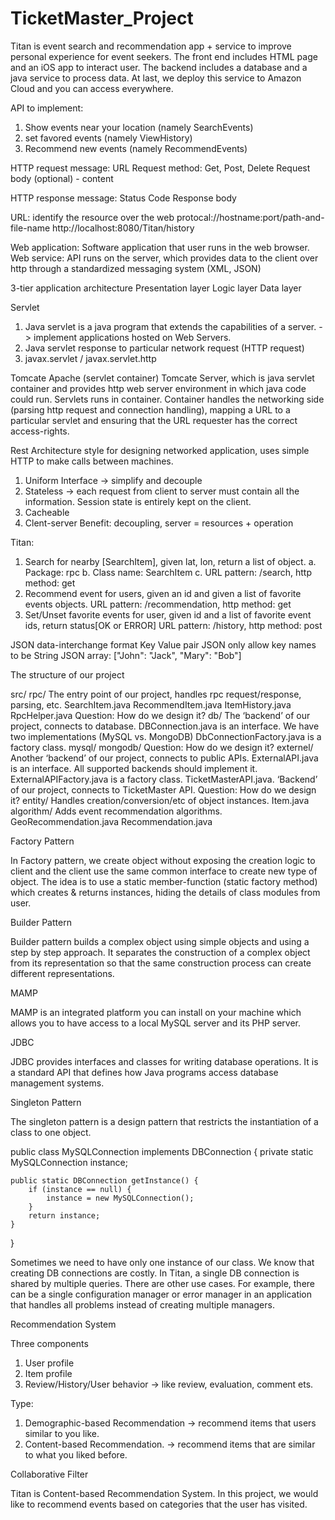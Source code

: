 # TicketMaster_Project
Titan is event search and recommendation app + service to improve personal experience for event seekers.
The front end includes HTML page and an iOS app to interact user. 
The backend includes a database and a java service to process data.
At last, we deploy this service to Amazon Cloud and you can access everywhere.

API to implement:
1. Show events near your location (namely SearchEvents)
2. set favored events (namely ViewHistory)
3. Recommend new events (namely RecommendEvents)

HTTP request message:
URL
Request method: Get, Post, Delete
Request body (optional) - content

HTTP response message:
Status Code
Response body

URL: identify the resource over the web
protocal://hostname:port/path-and-file-name
http://localhost:8080/Titan/history

Web application:
Software application that user runs in the web browser.
Web service:
API runs on the server, which provides data to the client over http through a standardized messaging system (XML, JSON)

3-tier application architecture
Presentation layer
Logic layer
Data layer

Servlet
1. Java servlet is a java program that extends the capabilities of a server. -> implement applications hosted on Web 	Servers.
2. Java servlet response to particular network request (HTTP request)
3. javax.servlet / javax.servlet.http

Tomcate Apache (servlet container)
Tomcate Server, which is java servlet container and provides http web server environment in which java code could run. 
Servlets runs in container.
Container handles the networking side (parsing http request and connection handling), mapping a URL to a particular servlet and ensuring that the URL requester has the correct access-rights.



Rest Architecture style for designing networked application, uses simple HTTP to make calls between machines.
1. Uniform Interface -> simplify and decouple
2. Stateless -> each request from client to server must contain all the information. Session state is entirely kept on 	  the client.
3. Cacheable
4. Clent-server
Benefit: decoupling, server = resources + operation

Titan:
1. Search for nearby [SearchItem], given lat, lon, return a list of object.
	a. Package: rpc
	b. Class name: SearchItem
	c. URL pattern: /search, http method: get
2. Recommend event for users, given an id and given a list of favorite events objects.
	URL pattern: /recommendation, http method: get
3. Set/Unset favorite events for user, given id and a list of favorite event ids, return status[OK or ERROR]
	URL pattern: /history, http method: post

JSON
data-interchange format
Key Value pair
JSON only allow key names to be String
JSON array: ["John": "Jack", "Mary": "Bob"]


The structure of our project

src/
rpc/
The entry point of our project, handles rpc request/response, parsing, etc.
SearchItem.java
RecommendItem.java
ItemHistory.java
RpcHelper.java
Question: How do we design it?
db/
The ‘backend’ of our project, connects to database.
DBConnection.java is an interface. We have two implementations (MySQL vs. MongoDB)
DbConnectionFactory.java is a factory class.
mysql/
mongodb/
Question: How do we design it?
externel/ 
Another ‘backend’ of our project, connects to public APIs.
ExternalAPI.java is an interface. All supported backends should implement it.
ExternalAPIFactory.java is a factory class.
TicketMasterAPI.java. ‘Backend’ of our project, connects to TicketMaster API.
Question: How do we design it?
entity/ 
Handles creation/conversion/etc of object instances. 
Item.java
algorithm/ 
Adds event recommendation algorithms.
GeoRecommendation.java
Recommendation.java

Factory Pattern

In Factory pattern, we create object without exposing the creation logic to client and the client use the same common interface to create new type of object.
The idea is to use a static member-function (static factory method) which creates & returns instances, hiding the details of class modules from user.

Builder Pattern

Builder pattern builds a complex object using simple objects and using a step by step approach. It separates the construction of a complex object from its representation so that the same construction process can create different representations. 

MAMP

MAMP is an integrated platform you can install on your machine which allows you to have access to a local MySQL server and its PHP server. 

JDBC

JDBC provides interfaces and classes for writing database operations.
It is a standard API that defines how Java programs access database management systems. 

Singleton Pattern

The singleton pattern is a design pattern that restricts the instantiation of a class to one object.

public class MySQLConnection implements DBConnection {
	private static MySQLConnection instance;

	public static DBConnection getInstance() {
		if (instance == null) {
			instance = new MySQLConnection();
		}
		return instance;
	}
}

Sometimes we need to have only one instance of our class. We know that creating DB connections are costly. In Titan, a single DB connection is shared by multiple queries. There are other use cases. For example, there can be a single configuration manager or error manager in an application that handles all problems instead of creating multiple managers.


Recommendation System

Three components
1. User profile
2. Item profile
3. Review/History/User behavior -> like review, evaluation, comment ets.

Type:
1. Demographic-based Recommendation -> recommend items that users similar to you like. 
2. Content-based Recommendation. ->  recommend items that are similar to what you liked before. 

Collaborative Filter

Titan is Content-based Recommendation System.
In this project, we would like to recommend events based on categories that the user has visited. 







